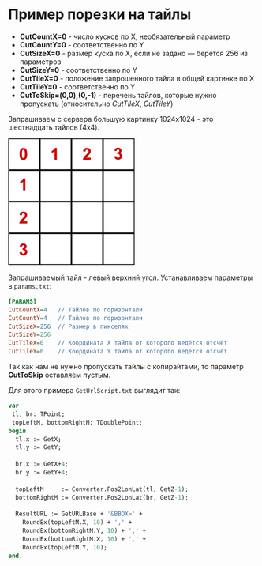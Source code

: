 # Пример порезки на тайлы

- **CutCountX=0** - число кусков по X, необязательный параметр
- **CutCountY=0** - соответственно по Y
- **CutSizeX=0** - размер куска по X, если не задано — берётся 256 из параметров
- **CutSizeY=0** - соответственно по Y
- **CutTileX=0** - положение запрошенного тайла в общей картинке по X
- **CutTileY=0** - соответственно по Y
- **CutToSkip=(0,0),(0,-1)** - перечень тайлов, которые нужно пропускать (относительно *CutTileX*, *CutTileY*)

Запрашиваем с сервера большую картинку 1024x1024 - это шестнадцать тайлов (4x4).

![](assets/tiles_grid.png)

Запрашиваемый тайл - левый верхний угол. Устанавливаем параметры в `params.txt`:

```ini
[PARAMS]
CutCountX=4   // Тайлов по горизонтали
CutCountY=4   // Tайлов по горизонтали
CutSizeX=256  // Размер в пикселях
CutSizeY=256
CutTileX=0    // Координата Х тайла от которого ведётся отсчёт
CutTileY=0    // Координата Y тайла от которого ведётся отсчёт
```

Так как нам не нужно пропускать тайлы с копирайтами, то параметр **CutToSkip** оставляем пустым.

Для этого примера `GetUrlScript.txt` выглядит так:

```pascal
var
 tl, br: TPoint;
 topLeftM, bottomRightM: TDoublePoint;
begin
  tl.x := GetX;
  tl.y := GetY;

  br.x := GetX+4;
  br.y := GetY+4;

  topLeftM     := Converter.Pos2LonLat(tl, GetZ-1);
  bottomRightM := Converter.Pos2LonLat(br, GetZ-1);
  
  ResultURL := GetURLBase + '&BBOX=' + 
    RoundEx(topLeftM.X, 10) + ',' + 
    RoundEx(bottomRightM.Y, 10) + ',' + 
    RoundEx(bottomRightM.X, 10) + ',' +
    RoundEx(topLeftM.Y, 10); 
end.
```

